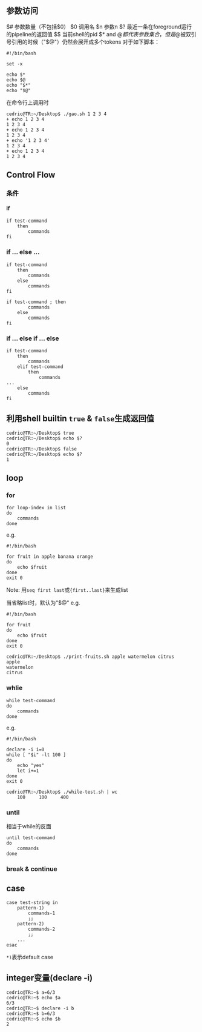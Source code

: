 参数访问
-------------
$#		参数数量（不包括$0）
$0		调用名
$n		参数n
$?		最近一条在foreground运行的pipeline的返回值
$$		当前shell的pid
$* and $@	都代表参数集合，但是$@被双引号引用的时候（"$@"）仍然会展开成多个tokens
对于如下脚本：

```
#!/bin/bash

set -x

echo $*
echo $@
echo "$*"
echo "$@"
```

在命令行上调用时
```
cedric@TR:~/Desktop$ ./gao.sh 1 2 3 4
+ echo 1 2 3 4
1 2 3 4
+ echo 1 2 3 4
1 2 3 4
+ echo '1 2 3 4'
1 2 3 4
+ echo 1 2 3 4
1 2 3 4
```


Control Flow
----------------

### 条件

#### if
```
if test-command
	then
		commands
fi
```

### if ... else ...
```
if test-command
	then
		commands
	else
		commands
fi
```

```
if test-command ; then
		commands
	else
		commands
fi
```

### if ... else if ... else
```
if test-command
	then
		commands
	elif test-command
		then
			commands
...
	else
		commands
fi
```

利用shell builtin `true` & `false`生成返回值
------------
```
cedric@TR:~/Desktop$ true
cedric@TR:~/Desktop$ echo $?
0
cedric@TR:~/Desktop$ false
cedric@TR:~/Desktop$ echo $?
1
```

loop
----------------
### for
```
for loop-index in list
do
	commands
done
```

e.g.
```
#!/bin/bash

for fruit in apple banana orange
do
	echo $fruit
done
exit 0
```

Note: 用`seq first last`或`{first..last}`来生成list

当省略list时，默认为"$@"
e.g.
```
#!/bin/bash

for fruit
do
	echo $fruit
done
exit 0
```

```
cedric@TR:~/Desktop$ ./print-fruits.sh apple watermelon citrus
apple
watermelon
citrus
```

### whlie
```
while test-command
do
	commands
done
```

e.g.
```
#!/bin/bash

declare -i i=0
while [ "$i" -lt 100 ]
do
	echo "yes"
	let i+=1
done
exit 0
```

```
cedric@TR:~/Desktop$ ./while-test.sh | wc
    100     100     400
```

### until
相当于while的反面
```
until test-command
do
	commands
done
```

### break & continue

case
---------------
```
case test-string in
	pattern-1)
		commands-1
		;;
	pattern-2)
		commands-2
		;;
	...
esac
```

`*)`表示default case


integer变量(declare -i)
--------------
```
cedric@TR:~$ a=6/3
cedric@TR:~$ echo $a
6/3
cedric@TR:~$ declare -i b
cedric@TR:~$ b=6/3
cedric@TR:~$ echo $b
2
```
